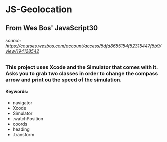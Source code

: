 # JS-Geolocation

## From Wes Bos' JavaScript30 
###### _source:_ https://courses.wesbos.com/account/access/5dfd8655154f52315447f5b9/view/194128542

### This project uses Xcode and the Simulator that comes with it. Asks you to grab two classes in order to change the compass arrow and print ou the speed of the simulation. 

#### Keywords: 
* navigator
* Xcode
* Simulator
* .watchPosition
* coords
* heading
* .transform 